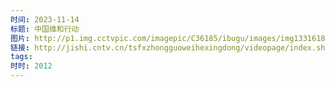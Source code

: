 ```yaml
---
时间: 2023-11-14
标题: 中国维和行动
图片: http://p1.img.cctvpic.com/imagepic/C36185/ibugu/images/img1331618865584800.jpg
链接: http://jishi.cntv.cn/tsfxzhongguoweihexingdong/videopage/index.shtml
tags: 
时时: 2012
---
```




